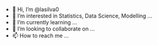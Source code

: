 - 👋 Hi, I’m @lasilva0
- 👀 I’m interested in Statistics, Data Science, Modelling ... 
- 🌱 I’m currently learning ...
- 💞️ I’m looking to collaborate on ...
- 📫 How to reach me ...

<!---
lasilva0/lasilva0 is a ✨ special ✨ repository because its `README.md` (this file) appears on your GitHub profile.
You can click the Preview link to take a look at your changes.
--->
